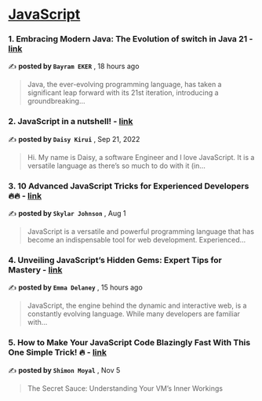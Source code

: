 
<h1><a href=https://medium.com/tag/javascript-development/recommended target="_blank" rel="noopener noreferrer">JavaScript</a></h1>
<h3>1. Embracing Modern Java: The Evolution of switch in Java 21 - <a href=https://medium.com/@bayramblog/embracing-modern-java-the-evolution-of-switch-in-java-21-199cf999841a?source=tag_recommended_feed---------0-84----------javascript_development----------b7da2408_89b2_4a64_b9ae_e3b1aa0e4f80------- target="_blank" rel="noopener noreferrer">link</a></h3>

✍️ **posted by `Bayram EKER`** <date> , 18 hours ago</date>

<blockquote>Java, the ever-evolving programming language, has taken a significant leap forward with its 21st iteration, introducing a groundbreaking…</blockquote>

<h3>2. JavaScript in a nutshell! - <a href=https://medium.com/@daisykirui/javascript-in-a-nutshell-669dab5b6e78?source=tag_recommended_feed---------1-107----------javascript_development----------b7da2408_89b2_4a64_b9ae_e3b1aa0e4f80------- target="_blank" rel="noopener noreferrer">link</a></h3>

✍️ **posted by `Daisy Kirui`** <date> , Sep 21, 2022</date>

<blockquote>Hi. My name is Daisy, a software Engineer and I love JavaScript. It is a versatile language as there’s so much to do with it (in…</blockquote>

<h3>3. 10 Advanced JavaScript Tricks for Experienced Developers 🔥🔥 - <a href=https://medium.com/@codegirljs/10-advanced-javascript-tricks-for-experienced-developers-7e42b5b37d83?source=tag_recommended_feed---------2-85----------javascript_development----------b7da2408_89b2_4a64_b9ae_e3b1aa0e4f80------- target="_blank" rel="noopener noreferrer">link</a></h3>

✍️ **posted by `Skylar Johnson`** <date> , Aug 1</date>

<blockquote>JavaScript is a versatile and powerful programming language that has become an indispensable tool for web development. Experienced…</blockquote>

<h3>4. Unveiling JavaScript’s Hidden Gems: Expert Tips for Mastery - <a href=https://medium.com/@emma-delaney/unveiling-javascripts-hidden-gems-expert-tips-for-mastery-918beb07c9f5?source=tag_recommended_feed---------3-84----------javascript_development----------b7da2408_89b2_4a64_b9ae_e3b1aa0e4f80------- target="_blank" rel="noopener noreferrer">link</a></h3>

✍️ **posted by `Emma Delaney`** <date> , 15 hours ago</date>

<blockquote>JavaScript, the engine behind the dynamic and interactive web, is a constantly evolving language. While many developers are familiar with…</blockquote>

<h3>5. How to Make Your JavaScript Code Blazingly Fast With This One Simple Trick! 🔥 - <a href=https://medium.com/javascript-in-plain-english/how-to-make-your-javascript-code-blazingly-fast-with-this-one-simple-trick-92c53adbf1a1?source=tag_recommended_feed---------4-85----------javascript_development----------b7da2408_89b2_4a64_b9ae_e3b1aa0e4f80------- target="_blank" rel="noopener noreferrer">link</a></h3>

✍️ **posted by `Shimon Moyal`** <date> , Nov 5</date>

<blockquote>The Secret Sauce: Understanding Your VM’s Inner Workings</blockquote>

